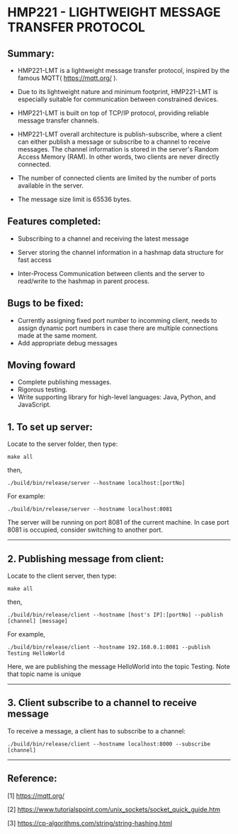 # HMP221 - LIGHTWEIGHT MESSAGE TRANSFER PROTOCOL

## Summary:
- HMP221-LMT is a lightweight message transfer protocol, inspired by the famous MQTT( https://mqtt.org/ ). 

- Due to its lightweight nature and minimum footprint, HMP221-LMT is especially suitable for communication between constrained devices.

- HMP221-LMT is built on top of TCP/IP protocol, providing reliable message transfer channels.

- HMP221-LMT overall architecture is publish-subscribe, where a client can either publish a message or subscribe to a channel to receive messages. The channel information is stored in the server's Random Access Memory (RAM). In other words, two clients are never directly connected.

- The number of connected clients are limited by the number of ports available in the server.

- The message size limit is 65536 bytes.

## Features completed:
- Subscribing to a channel and receiving the latest message

- Server storing the channel information in a hashmap data structure for fast access

- Inter-Process Communication between clients and the server to read/write to the hashmap in parent process.

## Bugs to be fixed:
- Currently assigning fixed port number to incomming client, needs to assign dynamic port numbers in case there are multiple connections made at the same moment.
- Add appropriate debug messages

## Moving foward
- Complete publishing messages.
- Rigorous testing.
- Write supporting library for high-level languages: Java, Python, and JavaScript.

## 1. To set up server: 

Locate to the server folder, then type:
```
make all
```

then,
```
./build/bin/release/server --hostname localhost:[portNo]
```

For example:

```
./build/bin/release/server --hostname localhost:8081
```

The server will be running on port 8081 of the current machine. In case port 8081 is occupied, consider switching to another port.

-------------------------------

## 2. Publishing message from client:

Locate to the client server, then type:

```
make all
```
then,
```
./build/bin/release/client --hostname [host's IP]:[portNo] --publish [channel] [message]
```

For example,

```
./build/bin/release/client --hostname 192.168.0.1:8081 --publish Testing HelloWorld
```

Here, we are publishing the message HelloWorld into the topic Testing. Note that topic name is unique

-------------------------------

## 3. Client subscribe to a channel to receive message

To receive a message, a client has to subscribe to a channel:

```
./build/bin/release/client --hostname localhost:8000 --subscribe [channel]
```

------------------------------
## Reference:
[1] https://mqtt.org/

[2] https://www.tutorialspoint.com/unix_sockets/socket_quick_guide.htm

[3] https://cp-algorithms.com/string/string-hashing.html

